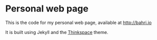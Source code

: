 # Personal web page

This is the code for my personal web page, available at http://bahri.io

It is built using Jekyll and the [Thinkspace](http://heiswayi.github.io/thinkspace/) theme.
